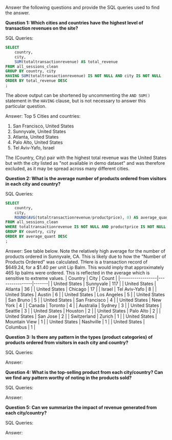 Answer the following questions and provide the SQL queries used to find the answer.

    
**Question 1: Which cities and countries have the highest level of transaction revenues on the site?**


SQL Queries:
```sql
SELECT
	country,
	city,
	SUM(totaltransactionrevenue) AS total_revenue
FROM all_sessions_clean
GROUP BY country, city
HAVING SUM(totaltransactionrevenue) IS NOT NULL AND city IS NOT NULL
ORDER BY total_revenue DESC
;
```
The above output can be shortened by uncommenting the ```AND SUM()``` statement in the ```HAVING``` clause, but is not necessary to answer this particular question.  

Answer: Top 5 Cities and countries:

1. San Francisco, United States 
2. Sunnyvale, United States
3. Atlanta, United States
4. Palo Alto, United States
5. Tel Aviv-Yafo, Israel

The (Country, City) pair with the highest total revenue was the United States but with the city listed as "not available in demo dataset" and was therefore excluded, as it may be spread across many different cities. 


**Question 2: What is the average number of products ordered from visitors in each city and country?**


SQL Queries:
```sql
SELECT
	country,
	city,
	ROUND(AVG(totaltransactionrevenue/productprice), 0) AS average_quant
FROM all_sessions_clean 
WHERE totaltransactionrevenue IS NOT NULL AND productprice IS NOT NULL AND city IS NOT NULL
GROUP BY country, city
ORDER BY average_quant DESC
;
```
Answer:
See table below. Note the relatively high average for the number of products ordered in Sunnyvale, CA. This is likely due to how the "Number of Products Ordered" was calculated. THere is a transaction record of $649.24, for a $1.40 per unit Lip Balm. This would imply that approximately 465 lip balms were ordered. This is reflected in the average which is sensitive to extreme values. 
| Country          | City           | Count |
|------------------|----------------|-------|
| United States    | Sunnyvale      | 117   |
| United States    | Atlanta        | 36    |
| United States    | Chicago        | 17    |
| Israel           | Tel Aviv-Yafo  | 8     |
| United States    | Austin         | 6     |
| United States    | Los Angeles    | 5     |
| United States    | San Bruno      | 5     |
| United States    | San Francisco  | 4     |
| United States    | New York       | 4     |
| Canada           | Toronto        | 4     |
| Australia        | Sydney         | 3     |
| United States    | Seattle        | 3     |
| United States    | Houston        | 2     |
| United States    | Palo Alto      | 2     |
| United States    | San Jose       | 2     |
| Switzerland      | Zurich         | 1     |
| United States    | Mountain View  | 1     |
| United States    | Nashville      | 1     |
| United States    | Columbus       | 1     |





**Question 3: Is there any pattern in the types (product categories) of products ordered from visitors in each city and country?**


SQL Queries:



Answer:





**Question 4: What is the top-selling product from each city/country? Can we find any pattern worthy of noting in the products sold?**


SQL Queries:



Answer:





**Question 5: Can we summarize the impact of revenue generated from each city/country?**

SQL Queries:



Answer:








